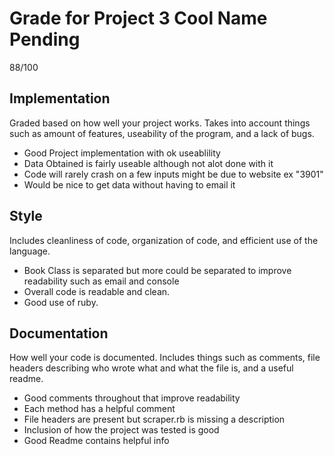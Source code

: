 Grade for Project 3 Cool Name Pending
============================
88/100

## Implementation ##
Graded based on how well your project works. Takes into account things such as amount of features, useability of the program, and a lack of bugs.
* Good Project implementation with ok useablility
* Data Obtained is fairly useable although not alot done with it
* Code will rarely crash on a few inputs might be due to website ex "3901"
* Would be nice to get data without having to email it

## Style ##
Includes cleanliness of code, organization of code, and efficient use of the language.
* Book Class is separated but more could be separated to improve readability such as email and console
* Overall code is readable and clean.
* Good use of ruby.


## Documentation ##
How well your code is documented. Includes things such as comments, file headers describing who wrote what and what the file is, and a useful readme.

* Good comments throughout that improve readability
* Each method has a helpful comment
* File headers are present but scraper.rb is missing a description
* Inclusion of how the project was tested is good
* Good Readme contains helpful info